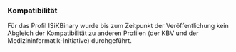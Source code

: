### Kompatibilität

Für das Profil ISiKBinary wurde bis zum Zeitpunkt der Veröffentlichung kein Abgleich der Kompatibilität zu anderen Profilen (der KBV und der Medizininformatik-Initiative) durchgeführt.